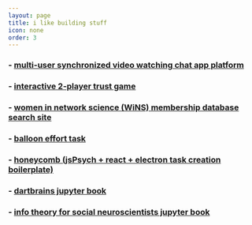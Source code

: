 ```yaml
---
layout: page
title: i like building stuff
icon: none
order: 3
---
```


### - [multi-user synchronized video watching chat app platform](https://github.com/wasita/svelte-vid-sync-chat-app)

### - [interactive 2-player trust game](https://trust-game-demo.netlify.app/)

### - [women in network science (WiNS) membership database search site](https://wins-search.netlify.app/)

### - [balloon effort task](https://github.com/lnccbrown/task-effort)

### - [honeycomb (jsPsych + react + electron task creation boilerplate)](https://brown-ccv.github.io/honeycomb-docs/)

### - [dartbrains jupyter book](https://dartbrains.org)

### - [info theory for social neuroscientists jupyter book](https://cosanlab.github.io/info-theory-book)
